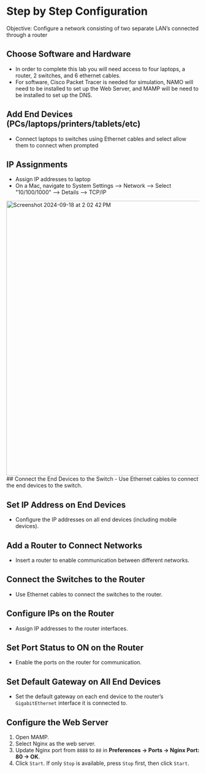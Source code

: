 <h1>Step by Step Configuration</h1>
Objective: Configure a network consisting of two separate LAN’s connected through a router

## Choose Software and Hardware
- In order to complete this lab you will need access to four laptops, a router, 2 switches, and 6 ethernet cables.
- For software, Cisco Packet Tracer is needed for simulation, NAMO will need to be installed to set up the Web Server, and MAMP will be need to be installed to set up the DNS. 

## Add End Devices (PCs/laptops/printers/tablets/etc)
 - Connect laptops to switches using Ethernet cables and select allow them to connect when prompted
   
## IP Assignments
  - Assign IP addresses to laptop
  - On a Mac, navigate to System Settings --> Network --> Select "10/100/1000" --> Details --> TCP/IP
<img width="716" alt="Screenshot 2024-09-18 at 2 02 42 PM" src="https://github.com/user-attachments/assets/2a7204d4-0776-4246-b815-81416a325649">
## Connect the End Devices to the Switch
- Use Ethernet cables to connect the end devices to the switch.

## Set IP Address on End Devices
- Configure the IP addresses on all end devices (including mobile devices).

## Add a Router to Connect Networks
- Insert a router to enable communication between different networks.

## Connect the Switches to the Router
- Use Ethernet cables to connect the switches to the router.

## Configure IPs on the Router
- Assign IP addresses to the router interfaces.

## Set Port Status to ON on the Router
- Enable the ports on the router for communication.

## Set Default Gateway on All End Devices
- Set the default gateway on each end device to the router’s `GigabitEthernet` interface it is connected to.

## Configure the Web Server
1. Open MAMP.
2. Select Nginx as the web server.
3. Update Nginx port from `8888` to `80` in **Preferences -> Ports -> Nginx Port: 80 -> OK**.
4. Click `Start`. If only `Stop` is available, press `Stop` first, then click `Start`.
